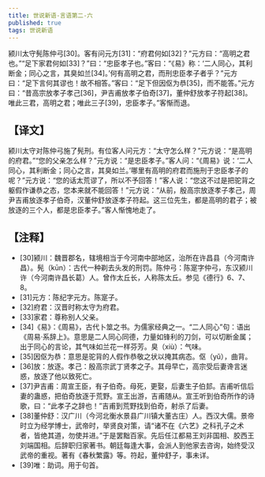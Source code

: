 ```yaml
---
title: 世说新语-言语第二-六
published: true
tags: 世说新语
---
```

颍川太守髡陈仲弓[30]。客有问元方[31]：“府君何如[32]？”元方曰：“高明之君也。”“足下家君何如[33]？”曰：“忠臣孝子也。”客曰：“《易》称：‘二人同心，其利断金；同心之言，其臭如兰[34]。’何有高明之君，而刑忠臣孝子者乎？”元方曰：“足下言何其谬也！故不相答。”客曰：“足下但因伛为恭[35]，而不能答。”元方曰：“昔高宗放孝子孝己[36]，尹吉甫放孝子伯奇[37]，董仲舒放孝子符起[38]。唯此三君，高明之君；唯此三子[39]，忠臣孝子。”客惭而退。

## 【译文】

颍川太守对陈仲弓施了髡刑。有位客人问元方：“太守怎么样？”元方说：“是高明的府君。”“您的父亲怎么样？”元方说：“是忠臣孝子。”客人问：“《周易》说：‘二人同心，其利断金；同心之言，其臭如兰。’哪里有高明的府君而施刑于忠臣孝子的呢？”元方说：“您的话太荒谬了，所以不予回答！”客人说：“您这不过是把驼背之躯假作谦恭之态，您本来就不能回答！”元方说：“从前，殷高宗放逐孝子孝己，周尹吉甫放逐孝子伯奇，汉董仲舒放逐孝子符起。这三位先生，都是高明的君子；被放逐的三个人，都是忠臣孝子。”客人惭愧地走了。

## 【注释】

- [30]颍川：魏晋郡名，辖境相当于今河南中部地区，治所在许昌县（今河南许昌）。髡（kūn）：古代一种剃去头发的刑罚。陈仲弓：陈寔字仲弓，东汉颍川许（今河南许昌长葛）人。曾作太丘长，人称陈太丘。参见《德行》6、7、8。
- [31]元方：陈纪字元方。陈寔子。
- [32]府君：汉晋时称太守为府君。
- [33]家君：尊称别人父亲。
- [34]《易》：《周易》，古代卜筮之书。为儒家经典之一。“二人同心”句：语出《周易·系辞上》。意思是二人同心同德，力量如锋利的刀剑，可以切断金属；出于同心的言论，其气味如兰花一样芬芳。臭（xiù）：气味。
- [35]因伛为恭：意思是驼背的人假作恭敬之状以掩其病态。伛（yǔ），曲背。
- [36]放：放逐。孝己：殷高宗武丁贤孝之子。其母早亡，高宗受后妻谗言迷惑，放逐了他以致死亡。
- [37]尹吉甫：周宣王臣，有子伯奇。母死，更娶，后妻生子伯邽。吉甫听信后妻的蛊惑，把伯奇放逐于荒野。宣王出游，吉甫随从。宣王听到伯奇所作的诗歌，曰：“此孝子之辞也！”吉甫到荒野找到伯奇，射杀了后妻。
- [38]董仲舒：汉广川（今河北衡水景县广川镇大董古庄）人。西汉大儒。景帝时立为经学博士，武帝时，举贤良对策，请“诸不在《六艺》之科孔子之术者，皆绝其道，勿使并进。”于是罢黜百家。先后任江都易王刘非国相、胶西王刘端国相。后辞职归家著书。朝廷每逢大事，会派人到他家去咨询，始终受汉武帝的重视。著有《春秋繁露》等。符起，董仲舒子，事未详。
- [39]唯：助词。用于句首。

